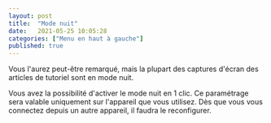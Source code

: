 ```yaml
---
layout: post
title:  "Mode nuit"
date:   2021-05-25 10:05:28
categories: ["Menu en haut à gauche"]
published: true
---
```


Vous l'aurez peut-être remarqué, mais la plupart des captures d'écran des articles de tutoriel sont en mode nuit.

Vous avez la possibilité d'activer le mode nuit en 1 clic. Ce paramétrage sera valable uniquement sur l'appareil que vous utilisez. Dès que vous vous connectez depuis un autre appareil, il faudra le reconfigurer.